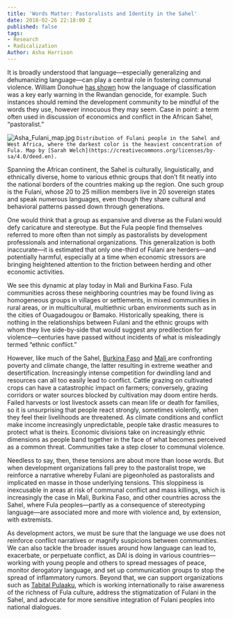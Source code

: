```yaml
---
title: 'Words Matter: Pastoralists and Identity in the Sahel'
date: 2018-02-26 22:18:00 Z
published: false
tags:
- Research
- Radicalization
Author: Asha Harrison
---
```


It is broadly understood that language—especially generalizing and dehumanizing language—can play a central role in fostering communal violence. William Donohue [has shown](https://www.researchgate.net/publication/254116598_The_Identity_Trap_The_Language_of_Genocide) how the language of classification was a key early warning in the Rwandan genocide, for example. Such instances should remind the development community to be mindful of the words they use, however innocuous they may seem. Case in point: a term often used in discussion of economics and conflict in the African Sahel, “pastoralist.”

<!--more-->

![Asha_Fulani_map.jpg](/uploads/Asha_Fulani_map.jpg)
`Distribution of Fulani people in the Sahel and West Africa, where the darkest color is the heaviest concentration of Fula. Map by [Sarah Welch](https://creativecommons.org/licenses/by-sa/4.0/deed.en).`

Spanning the African continent, the Sahel is culturally, linguistically, and ethnically diverse, home to various ethnic groups that don’t fit neatly into the national borders of the countries making up the region. One such group is the Fulani, whose 20 to 25 million members live in 20 sovereign states and speak numerous languages, even though they share cultural and behavioral patterns passed down through generations. 

One would think that a group as expansive and diverse as the Fulani would defy caricature and stereotype. But the Fula people find themselves referred to more often than not simply as pastoralists by development professionals and international organizations. This generalization is both inaccurate—it is estimated that only one-third of Fulani are herders—and potentially harmful, especially at a time when economic stressors are bringing heightened attention to the friction between herding and other economic activities.  

We see this dynamic at play today in Mali and Burkina Faso. Fula communities across these neighboring countries may be found living as homogeneous groups in villages or settlements, in mixed communities in rural areas, or in multicultural, multiethnic urban environments such as in the cities of Ouagadougou or Bamako. Historically speaking, there is nothing in the relationships between Fulani and the ethnic groups with whom they live side-by-side that would suggest any predilection for violence—centuries have passed without incidents of what is misleadingly termed “ethnic conflict.”  

However, like much of the Sahel, [Burkina Faso](http://www.fews.net/sites/default/files/documents/reports/fs2012-3084.pdf) and [Mali ](http://www.fews.net/sites/default/files/documents/reports/fs2012-3105.pdf)are confronting poverty and climate change, the latter resulting in extreme weather and desertification. Increasingly intense competition for dwindling land and resources can all too easily lead to conflict. Cattle grazing on cultivated crops can have a catastrophic impact on farmers; conversely, grazing corridors or water sources blocked by cultivation may doom entire herds. Failed harvests or lost livestock assets can mean life or death for families, so it is unsurprising that people react strongly, sometimes violently, when they feel their livelihoods are threatened. As climate conditions and conflict make income increasingly unpredictable, people take drastic measures to protect what is theirs. Economic divisions take on increasingly ethnic dimensions as people band together in the face of what becomes perceived as a common threat. Communities take a step closer to communal violence.

Needless to say, then, these tensions are about more than loose words. But when development organizations fall prey to the pastoralist trope, we reinforce a narrative whereby Fulani are pigeonholed as pastoralists and implicated en masse in those underlying tensions. This sloppiness is inexcusable in areas at risk of communal conflict and mass killings, which is increasingly the case in Mali, Burkina Faso, and other countries across the Sahel, where Fula peoples—partly as a consequence of stereotyping language—are associated more and more with violence and, by extension, with extremists. 

As development actors, we must be sure that the language we use does not reinforce conflict narratives or magnify suspicions between communities. We can also tackle the broader issues around how language can lead to, exacerbate, or perpetuate conflict, as DAI is doing in various countries—working with young people and others to spread messages of peace, monitor derogatory language, and set up communication groups to stop the spread of inflammatory rumors. Beyond that, we can support  organizations such as [Tabital Pulaaku](http://www.tabitalpulaaku.org/), which is working internationally to raise awareness of the richness of Fula culture, address the stigmatization of Fulani in the Sahel, and advocate for more sensitive integration of Fulani peoples into national dialogues.